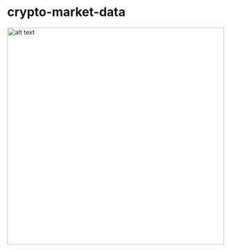 # crypto-market-data

<!-- ![](https://github.com/jw122/crypto-market-data/blob/main/assets/demo.gif) -->

<img src="assets/demo.gif" alt="alt text" width="500px">
